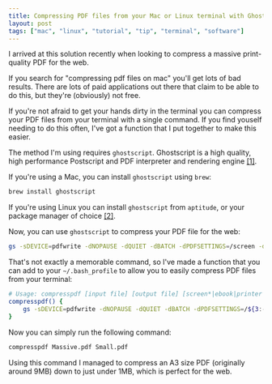 ```yaml
---
title: Compressing PDF files from your Mac or Linux terminal with Ghostscript
layout: post
tags: ["mac", "linux", "tutorial", "tip", "terminal", "software"]
---
```

I arrived at this solution recently when looking to compress a massive print-quality PDF for the web.

If you search for "compressing pdf files on mac" you'll get lots of bad results. There are lots of paid applications out there that claim to be able to do this, but they're (obviously) not free.

<!-- more -->

If you're not afraid to get your hands dirty in the terminal you can compress your PDF files from your terminal with a single command. If you find youself needing to do this often, I've got a function that I put together to make this easier.

The method I'm using requires `ghostscript`. Ghostscript is a high quality, high performance Postscript and PDF interpreter and rendering engine [[1]](http://ghostscript.com/FAQ.html).

If you're using a Mac, you can install `ghostscript` using `brew`:

```bash
brew install ghostscript
```

If you're using Linux you can install `ghostscript` from `aptitude`, or your package manager of choice [[2]](https://gist.github.com/leomelzer/3949356).

Now, you can use `ghostscript` to compress your PDF file for the web:

```bash
gs -sDEVICE=pdfwrite -dNOPAUSE -dQUIET -dBATCH -dPDFSETTINGS=/screen -dCompatibilityLevel=1.4 -sOutputFile=output.pdf input.pdf
```

That's not exactly a memorable command, so I've made a function that you can add to your `~/.bash_profile` to allow you to easily compress PDF files from your terminal:

```bash
# Usage: compresspdf [input file] [output file] [screen*|ebook|printer|prepress]
compresspdf() {
    gs -sDEVICE=pdfwrite -dNOPAUSE -dQUIET -dBATCH -dPDFSETTINGS=/${3:-"screen"} -dCompatibilityLevel=1.4 -sOutputFile=$2 $1
}
```

Now you can simply run the following command:

```bash
compresspdf Massive.pdf Small.pdf
```

Using this command I managed to compress an A3 size PDF (originally around 9MB) down to just under 1MB, which is perfect for the web.
